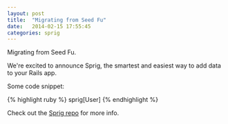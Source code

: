 ```yaml
---
layout: post
title:  "Migrating from Seed Fu"
date:   2014-02-15 17:55:45
categories: sprig
---
```


Migrating from Seed Fu.

We're excited to announce Sprig, the smartest and easiest way to add data to your Rails app.

Some code snippet:

{% highlight ruby %}
sprig[User]
{% endhighlight %}

Check out the [Sprig repo][sprig-repo] for more info.

[sprig-repo]: https://github.com/vigetlabs/sprig
